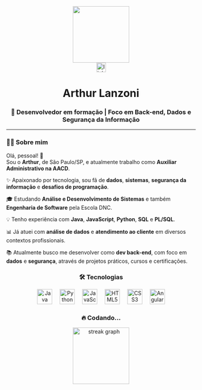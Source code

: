 <div align="center">
  <img height="150" src="https://media3.giphy.com/media/v1.Y2lkPTc5MGI3NjExaTNiaXIycWthMHR4c3p6aXNhcDl2cTJjczI0cHFkNTR3Mnk5dW55ZyZlcD12MV9pbnRlcm5hbF9naWZfYnlfaWQmY3Q9Zw/B1CrvUCoMxhy8/giphy.gif" />
</div>

<div align="center">
  <a href="https://www.linkedin.com/in/arthur-lanzoni-a838b721a/" target="_blank">
    <img src="https://img.shields.io/static/v1?message=LinkedIn&logo=linkedin&label=&color=8c7ae6&logoColor=white&labelColor=&style=for-the-badge" height="25" alt="linkedin logo" />
  </a>
</div>

<h1 align="center">Arthur Lanzoni</h1>

<h3 align="center">🚀 Desenvolvedor em formação | Foco em Back-end, Dados e Segurança da Informação</h3>

<hr />

### 👨‍💻 Sobre mim

Olá, pessoal! 👋  
Sou o **Arthur**, de São Paulo/SP, e atualmente trabalho como **Auxiliar Administrativo na AACD**.  

✨ Apaixonado por tecnologia, sou fã de **dados**, **sistemas**, **segurança da informação** e **desafios de programação**.  

🎓 Estudando **Análise e Desenvolvimento de Sistemas** e também **Engenharia de Software** pela Escola DNC.  

💡 Tenho experiência com **Java**, **JavaScript**, **Python**, **SQL** e **PL/SQL**.  

📊 Já atuei com **análise de dados** e **atendimento ao cliente** em diversos contextos profissionais.  

📚 Atualmente busco me desenvolver como **dev back-end**, com foco em **dados** e **segurança**, através de projetos práticos, cursos e certificações.

<h3 align="center">🛠 Tecnologias</h3>

<div align="center">
  <a href="https://dev.java" target="_blank"><img src="https://cdn.jsdelivr.net/gh/devicons/devicon/icons/java/java-original.svg" height="40" alt="Java" /></a>
  <img width="12" />
  <a href="https://www.python.org" target="_blank"><img src="https://cdn.jsdelivr.net/gh/devicons/devicon/icons/python/python-original.svg" height="40" alt="Python" /></a>
  <img width="12" />
  <a href="https://developer.mozilla.org/pt-BR/docs/Web/JavaScript" target="_blank"><img src="https://cdn.jsdelivr.net/gh/devicons/devicon/icons/javascript/javascript-original.svg" height="40" alt="JavaScript" /></a>
  <img width="12" />
  <a href="https://developer.mozilla.org/pt-BR/docs/Web/HTML" target="_blank"><img src="https://cdn.jsdelivr.net/gh/devicons/devicon/icons/html5/html5-original.svg" height="40" alt="HTML5" /></a>
  <img width="12" />
  <a href="https://developer.mozilla.org/pt-BR/docs/Web/CSS" target="_blank"><img src="https://cdn.jsdelivr.net/gh/devicons/devicon/icons/css3/css3-original.svg" height="40" alt="CSS3" /></a>
  <img width="12" />
  <a href="https://angular.io/" target="_blank"><img src="https://cdn.jsdelivr.net/gh/devicons/devicon/icons/angularjs/angularjs-original.svg" height="40" alt="Angular" /></a>
</div>

<h3 align="center">🔥 Codando...</h3>

<div align="center">
  <img src="https://streak-stats.demolab.com?user=Lanzoni15&locale=pt-br&mode=daily&theme=dracula&hide_border=false&border_radius=5&order=3" height="150" alt="streak graph" />
</div>
